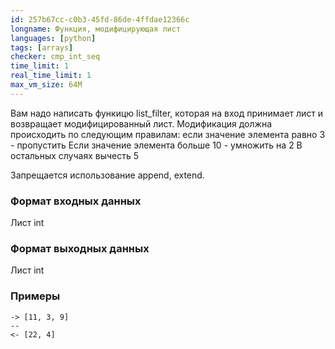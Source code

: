 ```yaml
---
id: 257b67cc-c0b3-45fd-86de-4ffdae12366c
longname: Функция, модифицирующая лист
languages: [python]
tags: [arrays]
checker: cmp_int_seq
time_limit: 1
real_time_limit: 1
max_vm_size: 64M
---
```


Вам надо написать функицю list_filter, которая на вход принимает лист и возвращает модифицированный лист.
Модификация должна происходить по следующим правилам:
если значение элемента равно 3 - пропустить
Если значение элемента больше 10 - умножить на 2
В остальных случаях вычесть  5

Запрещается использование append, extend.

### Формат входных данных

Лист int

### Формат выходных данных

Лист int

### Примеры

```
-> [11, 3, 9]
--
<- [22, 4]
```

